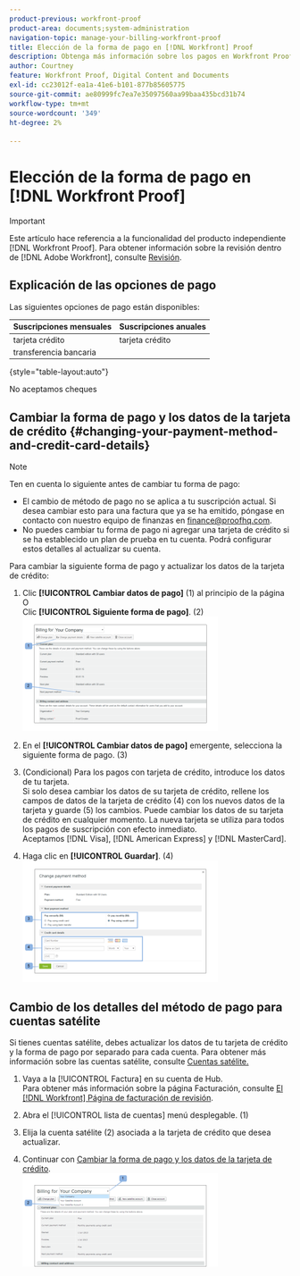 ```yaml
---
product-previous: workfront-proof
product-area: documents;system-administration
navigation-topic: manage-your-billing-workfront-proof
title: Elección de la forma de pago en [!DNL Workfront] Proof
description: Obtenga más información sobre los pagos en Workfront Proof.
author: Courtney
feature: Workfront Proof, Digital Content and Documents
exl-id: cc23012f-ea1a-41e6-b101-877b85605775
source-git-commit: ae80999fc7ea7e35097560aa99baa435bcd31b74
workflow-type: tm+mt
source-wordcount: '349'
ht-degree: 2%

---
```


# Elección de la forma de pago en [!DNL Workfront Proof]

>[!IMPORTANT]
>
>Este artículo hace referencia a la funcionalidad del producto independiente [!DNL Workfront Proof]. Para obtener información sobre la revisión dentro de [!DNL Adobe Workfront], consulte [Revisión](../../../review-and-approve-work/proofing/proofing.md).

## Explicación de las opciones de pago

Las siguientes opciones de pago están disponibles:

| **Suscripciones mensuales** | **Suscripciones anuales** |
|---|---|
| tarjeta crédito | tarjeta crédito |
| transferencia bancaria |

{style="table-layout:auto"}

No aceptamos cheques

## Cambiar la forma de pago y los datos de la tarjeta de crédito {#changing-your-payment-method-and-credit-card-details}

>[!NOTE]
>
>Ten en cuenta lo siguiente antes de cambiar tu forma de pago:
>
>* El cambio de método de pago no se aplica a tu suscripción actual. Si desea cambiar esto para una factura que ya se ha emitido, póngase en contacto con nuestro equipo de finanzas en [finance@proofhq.com](mailto:finance@proofhq.com).
>* No puedes cambiar tu forma de pago ni agregar una tarjeta de crédito si se ha establecido un plan de prueba en tu cuenta. Podrá configurar estos detalles al actualizar su cuenta.
>



Para cambiar la siguiente forma de pago y actualizar los datos de la tarjeta de crédito:

1. Clic **[!UICONTROL Cambiar datos de pago]** (1) al principio de la página\
   O\
   Clic **[!UICONTROL Siguiente forma de pago]**. (2)\
   ![Payment_and_CC_details1.png](assets/payment-and-cc-details1-350x205.png)

1. En el **[!UICONTROL Cambiar datos de pago]** emergente, selecciona la siguiente forma de pago. (3)
1. (Condicional) Para los pagos con tarjeta de crédito, introduce los datos de tu tarjeta.\
   Si solo desea cambiar los datos de su tarjeta de crédito, rellene los campos de datos de la tarjeta de crédito (4) con los nuevos datos de la tarjeta y guarde (5) los cambios. Puede cambiar los datos de su tarjeta de crédito en cualquier momento. La nueva tarjeta se utiliza para todos los pagos de suscripción con efecto inmediato.\
   Aceptamos [!DNL Visa], [!DNL American Express] y [!DNL MasterCard].

1. Haga clic en **[!UICONTROL Guardar]**. (4)\
   ![Payment_and_CC_details.png](assets/payment-and-cc-details-350x217.png)

## Cambio de los detalles del método de pago para cuentas satélite

Si tienes cuentas satélite, debes actualizar los datos de tu tarjeta de crédito y la forma de pago por separado para cada cuenta. Para obtener más información sobre las cuentas satélite, consulte  [Cuentas satélite.](https://support.workfront.com/hc/en-us/sections/115000921108-Satellite-accounts)

1. Vaya a la [!UICONTROL Factura] en su cuenta de Hub.\
   Para obtener más información sobre la página Facturación, consulte [El [!DNL Workfront] Página de facturación de revisión](../../../workfront-proof/wp-billingsettings/manage-your-billing/wp-billing-page.md).

1. Abra el [!UICONTROL lista de cuentas] menú desplegable. (1)
1. Elija la cuenta satélite (2) asociada a la tarjeta de crédito que desea actualizar.
1. Continuar con [Cambiar la forma de pago y los datos de la tarjeta de crédito](#changing-your-payment-method-and-credit-card-details).\
   ![Satellite_Account_Billing_Page.png](assets/satellite-account-billing-page-350x167.png)
